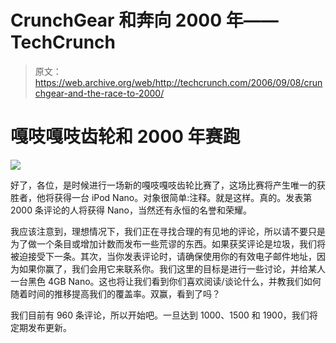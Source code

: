 # CrunchGear 和奔向 2000 年——TechCrunch

> 原文：<https://web.archive.org/web/http://techcrunch.com/2006/09/08/crunchgear-and-the-race-to-2000/>

# 嘎吱嘎吱齿轮和 2000 年赛跑

![](img/e07148e39c0ef9c4bb8c36a64c67120c.png)

好了，各位，是时候进行一场新的嘎吱嘎吱齿轮比赛了，这场比赛将产生唯一的获胜者，他将获得一台 iPod Nano。对象很简单:注释。就是这样。真的。发表第 2000 条评论的人将获得 Nano，当然还有永恒的名誉和荣耀。

我应该注意到，理想情况下，我们正在寻找合理的有见地的评论，所以请不要只是为了做一个条目或增加计数而发布一些荒谬的东西。如果获奖评论是垃圾，我们将被迫接受下一条。其次，当你发表评论时，请确保使用你的有效电子邮件地址，因为如果你赢了，我们会用它来联系你。我们这里的目标是进行一些讨论，并给某人一台黑色 4GB Nano。这也将让我们看到你们喜欢阅读/谈论什么，并教我们如何随着时间的推移提高我们的覆盖率。双赢，看到了吗？

我们目前有 960 条评论，所以开始吧。一旦达到 1000、1500 和 1900，我们将定期发布更新。